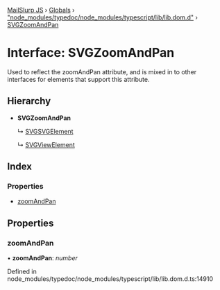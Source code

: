 [MailSlurp JS](../README.md) › [Globals](../globals.md) › ["node_modules/typedoc/node_modules/typescript/lib/lib.dom.d"](../modules/_node_modules_typedoc_node_modules_typescript_lib_lib_dom_d_.md) › [SVGZoomAndPan](_node_modules_typedoc_node_modules_typescript_lib_lib_dom_d_.svgzoomandpan.md)

# Interface: SVGZoomAndPan

Used to reflect the zoomAndPan attribute, and is mixed in to other interfaces for elements that support this attribute.

## Hierarchy

* **SVGZoomAndPan**

  ↳ [SVGSVGElement](_node_modules_typedoc_node_modules_typescript_lib_lib_dom_d_.svgsvgelement.md)

  ↳ [SVGViewElement](_node_modules_typedoc_node_modules_typescript_lib_lib_dom_d_.svgviewelement.md)

## Index

### Properties

* [zoomAndPan](_node_modules_typedoc_node_modules_typescript_lib_lib_dom_d_.svgzoomandpan.md#zoomandpan)

## Properties

###  zoomAndPan

• **zoomAndPan**: *number*

Defined in node_modules/typedoc/node_modules/typescript/lib/lib.dom.d.ts:14910
